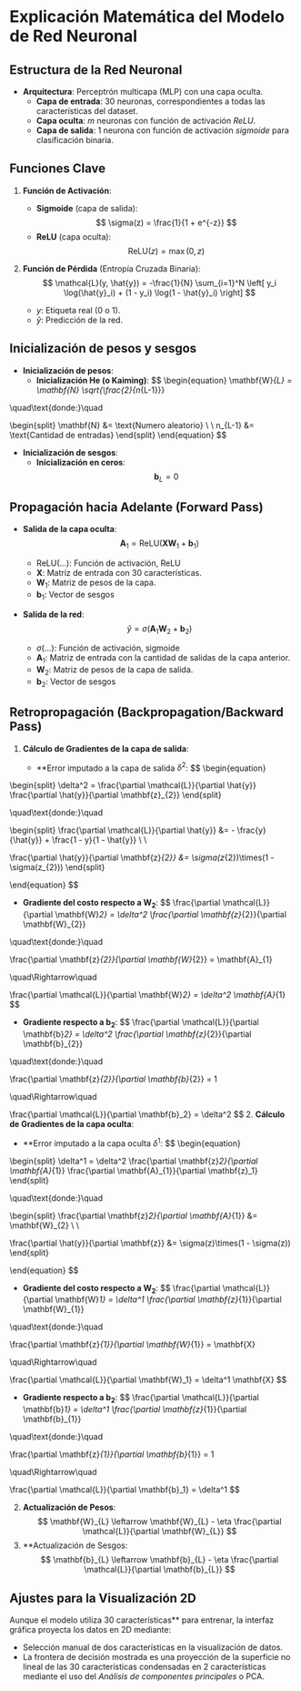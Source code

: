 # Explicación Matemática del Modelo de Red Neuronal

## Estructura de la Red Neuronal
- **Arquitectura**: Perceptrón multicapa (MLP) con una capa oculta.
  - **Capa de entrada**: 30 neuronas, correspondientes a todas las características del dataset.
  - **Capa oculta**: $m$ neuronas con función de activación _ReLU_.
  - **Capa de salida**: 1 neurona con función de activación _sigmoide_ para clasificación binaria.

## Funciones Clave
1. **Función de Activación**:
   - **Sigmoide** (capa de salida):
$$
\sigma(z) = \frac{1}{1 + e^{-z}}
$$
   - **ReLU** (capa oculta):
$$
\text{ReLU}(z) = \max(0, z)
$$

2. **Función de Pérdida** (Entropía Cruzada Binaria):
$$
\mathcal{L}(y, \hat{y}) = -\frac{1}{N} \sum_{i=1}^N \left[ y_i \log(\hat{y}_i) + (1 - y_i) \log(1 - \hat{y}_i) \right]
$$
   - $y$: Etiqueta real (0 o 1).
   - $\hat{y}$: Predicción de la red.

## Inicialización de pesos y sesgos
- **Inicialización de pesos**:
	- **Inicialización He (o Kaiming)**:
$$
\begin{equation}
\mathbf{W}_{L} = \mathbf{N} \sqrt{\frac{2}{n_{L-1}}}

\quad\text{donde:}\quad

\begin{split}
\mathbf{N} &= \text{Numero aleatorio} \\ \\
n_{L-1} &= \text{Cantidad de entradas}
\end{split}
\end{equation}
$$
- **Inicialización de sesgos**:
	- **Inicialización en ceros**:
$$
\mathbf{b}_{L} = 0
$$

## Propagación hacia Adelante (Forward Pass)
- **Salida de la capa oculta**:
$$
\mathbf{A}_{1} = \text{ReLU}(\mathbf{X} \mathbf{W}_1 + \mathbf{b}_1)
$$
  - $\text{ReLU}(\dots)$: Función de activación, ReLU
  - $\mathbf{X}$: Matriz de entrada con 30 características.
  - $\mathbf{W}_1$: Matriz de pesos de la capa.
  - $\mathbf{b}_1$: Vector de sesgos

- **Salida de la red**:
$$
\hat{y} = \sigma(\mathbf{A}_{1} \mathbf{W}_2 + \mathbf{b}_2)
$$
  - $\sigma(\dots)$: Función de activación, sigmoide
  - $\mathbf{A}_{1}$: Matriz de entrada con la cantidad de salidas de la capa anterior.
  - $\mathbf{W}_2$: Matriz de pesos de la capa de salida.
  - $\mathbf{b}_2$: Vector de sesgos

## Retropropagación (Backpropagation/Backward Pass)
1. **Cálculo de Gradientes de la capa de salida**:

   - **Error imputado a la capa de salida $\delta^2$:
$$
\begin{equation}

\begin{split}
\delta^2 = \frac{\partial \mathcal{L}}{\partial \hat{y}} \frac{\partial \hat{y}}{\partial \mathbf{z}_{2}}
\end{split}

\quad\text{donde:}\quad

\begin{split}
\frac{\partial \mathcal{L}}{\partial \hat{y}} &= - \frac{y}{\hat{y}} + \frac{1 - y}{1 - \hat{y}} \\ \\

\frac{\partial \hat{y}}{\partial \mathbf{z}_{2}} &= \sigma(z_{2})\times(1 - \sigma(z_{2}))
\end{split}

\end{equation}
$$
   - **Gradiente del costo respecto a $\mathbf{W}_2$**:
$$
\frac{\partial \mathcal{L}}{\partial \mathbf{W}_2} = \delta^2 \frac{\partial \mathbf{z}_{2}}{\partial \mathbf{W}_{2}}

\quad\text{donde:}\quad

\frac{\partial \mathbf{z}_{2}}{\partial \mathbf{W}_{2}} = \mathbf{A}_{1}

\quad\Rightarrow\quad

\frac{\partial \mathcal{L}}{\partial \mathbf{W}_2} = \delta^2 \mathbf{A}_{1}
$$
   - **Gradiente respecto a $\mathbf{b}_2$**:
$$
\frac{\partial \mathcal{L}}{\partial \mathbf{b}_2} = \delta^2 \frac{\partial \mathbf{z}_{2}}{\partial \mathbf{b}_{2}}

\quad\text{donde:}\quad

\frac{\partial \mathbf{z}_{2}}{\partial \mathbf{b}_{2}} = 1

\quad\Rightarrow\quad

\frac{\partial \mathcal{L}}{\partial \mathbf{b}_2} = \delta^2
$$
2. **Cálculo de Gradientes de la capa oculta**:

   - **Error imputado a la capa oculta $\delta^1$:
$$
\begin{equation}

\begin{split}
\delta^1 = \delta^2 \frac{\partial \mathbf{z}_2}{\partial \mathbf{A}_{1}} \frac{\partial \mathbf{A}_{1}}{\partial \mathbf{z}_1}
\end{split}

\quad\text{donde:}\quad

\begin{split}
\frac{\partial \mathbf{z}_2}{\partial \mathbf{A}_{1}} &= \mathbf{W}_{2} \\ \\

\frac{\partial \hat{y}}{\partial \mathbf{z}} &= \sigma(z)\times(1 - \sigma(z))
\end{split}

\end{equation}
$$
   - **Gradiente del costo respecto a $\mathbf{W}_2$**:
$$
\frac{\partial \mathcal{L}}{\partial \mathbf{W}_1} = \delta^1 \frac{\partial \mathbf{z}_{1}}{\partial \mathbf{W}_{1}}

\quad\text{donde:}\quad

\frac{\partial \mathbf{z}_{1}}{\partial \mathbf{W}_{1}} = \mathbf{X}

\quad\Rightarrow\quad

\frac{\partial \mathcal{L}}{\partial \mathbf{W}_1} = \delta^1 \mathbf{X}
$$
   - **Gradiente respecto a $\mathbf{b}_2$**:
$$
\frac{\partial \mathcal{L}}{\partial \mathbf{b}_1} = \delta^1 \frac{\partial \mathbf{z}_{1}}{\partial \mathbf{b}_{1}}

\quad\text{donde:}\quad

\frac{\partial \mathbf{z}_{1}}{\partial \mathbf{b}_{1}} = 1

\quad\Rightarrow\quad

\frac{\partial \mathcal{L}}{\partial \mathbf{b}_1} = \delta^1
$$

2. **Actualización de Pesos**:
$$
\mathbf{W}_{L} \leftarrow \mathbf{W}_{L} - \eta \frac{\partial \mathcal{L}}{\partial \mathbf{W}_{L}}
$$
3. **Actualización de Sesgos:
$$
\mathbf{b}_{L} \leftarrow \mathbf{b}_{L} - \eta \frac{\partial \mathcal{L}}{\partial \mathbf{b}_{L}}
$$
## Ajustes para la Visualización 2D
Aunque el modelo utiliza 30 características** para entrenar, la interfaz gráfica proyecta los datos en 2D mediante:
- Selección manual de dos características en la visualización de datos.
- La frontera de decisión mostrada es una proyección de la superficie no lineal de las 30 características condensadas en 2 características mediante el uso del _Análisis de componentes principales_ o PCA.
